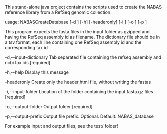 This stand-alone java project contains the scripts used to create the NABAS reference library from a RefSeq genomic collection.

usage: NABASCreateDatabase [-d <arg>] [-h] [-headeronly] [-i <arg>] [-o
       <arg>] [-p <arg>]
       
This program expects the fasta files in the input folder as gzipped and
having the RefSeq assembly id as filename. The dictionary file should be in a tsv format, each line containing one RefSeq assembly id and the corresponding tax id

 -d,--input-dictionary <arg>   Tab separated file containing the refseq
                               assembly and ncbi tax ids [required]
                               
 -h,--help                     Display this message
 
 -headeronly                   Create only the header.html file, without
                               writing the fastas
                               
 -i,--input-folder <arg>       Location of the folder containing the input
                               fasta.gz files [required]
                               
 -o,--output-folder <arg>      Output folder [required]
 
 -p,--output-prefix <arg>      Output file prefix. Optional. Default:
                               NABAS_database

For example input and output files, see the test/ folder!
